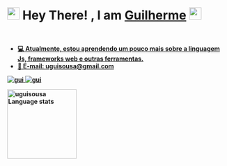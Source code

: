 <!--by uguisousa -->
<h1>
    <img src="https://media.giphy.com/media/hvRJCLFzcasrR4ia7z/giphy.gif" width="28">
       Hey There! , I am <b><a target="_blank" href="#">Guilherme</a>
    <img src="https://media.giphy.com/media/hvRJCLFzcasrR4ia7z/giphy.gif" width="28">
   </h1>
         
 
 <a  href="https://github.com/uguisousa">
 <br>
 
 - 💻 Atualmente, estou aprendendo um pouco mais sobre a linguagem Js, frameworks web e outras ferramentas.<br/>
 - 📧 E-mail: uguisousa@gmail.com<br/>
 </p>
 <p>
 
 <p>
  <a href="https://linkedin.com/in/uguisousa" target="_blank">
   <img src="https://img.shields.io/badge/LinkedIn-0077B5?style=for-the-badge&logo=linkedin&logoColor=white" alt="gui"/>
  </a>
  
  <a href="https://instagram.com/uguisousa" target="_blank">
   <img src="https://img.shields.io/badge/Instagram-fe4164?style=for-the-badge&logo=instagram&logoColor=white" alt="gui" />
  </a> 
 <div>
     
 <a href="https://github.com/anuraghazra/github-readme-stats#gh-dark-mode-only">
 <img height=159 src="https://github-readme-stats-git-masterrstaa-rickstaa.vercel.app/api/top-langs/?username=uguisousa&layout=compact&langs_count=12&hide_border=true&role=owner,collaborator&theme=github_dark&bg_color=000009#gh-dark-mode-only" alt="uguisousa Language stats" />
 </a>
 </div>
